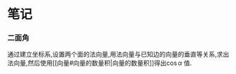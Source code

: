 # 笔记

### 二面角

通过建立坐标系,设置两个面的法向量,用法向量与已知边的向量的垂直等关系,求出法向量,然后使用[[向量#向量的数量积|向量的数量积]]得出$\cos \alpha$ 值.

